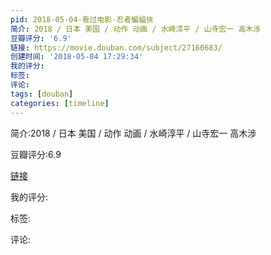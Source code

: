 ```yaml
---
pid: 2018-05-04-看过电影-忍者蝙蝠侠
简介: 2018 / 日本 美国 / 动作 动画 / 水崎淳平 / 山寺宏一 高木涉
豆瓣评分: '6.9'
链接: https://movie.douban.com/subject/27160683/
创建时间: '2018-05-04 17:29:34'
我的评分:
标签:
评论:
tags: [douban]
categories: [timeline]
---
```

简介:2018 / 日本 美国 / 动作 动画 / 水崎淳平 / 山寺宏一 高木涉

豆瓣评分:6.9

[链接](https://movie.douban.com/subject/27160683/)

我的评分:

标签:

评论:

